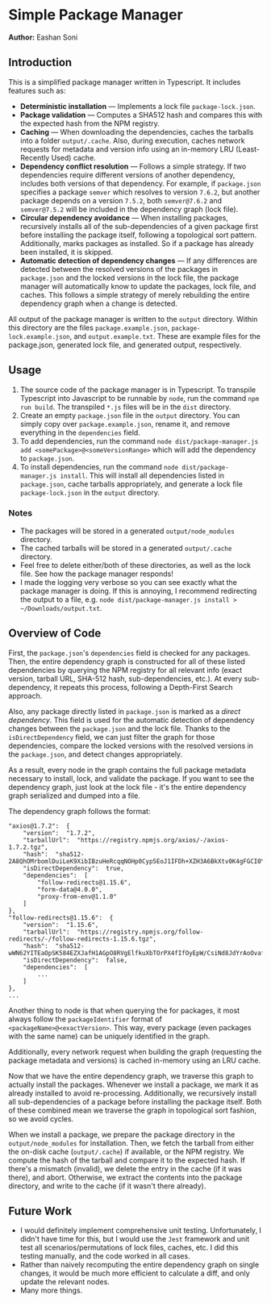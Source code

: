 # Simple Package Manager

**Author:** Eashan Soni

## Introduction

This is a simplified package manager written in Typescript. It includes features such as:

- **Deterministic installation** — Implements a lock file `package-lock.json`.
- **Package validation** — Computes a SHA512 hash and compares this with the expected hash from the NPM registry.
- **Caching** — When downloading the dependencies, caches the tarballs into a folder `output/.cache`. Also, during execution, caches network requests for metadata and version info using an in-memory LRU (Least-Recently Used) cache.
- **Dependency conflict resolution** — Follows a simple strategy. If two dependencies require different versions of another dependency, includes both versions of that dependency. For example, if `package.json` specifies a package `semver` which resolves to version `7.6.2`, but another package depends on a version `7.5.2`, both `semver@7.6.2` and `semver@7.5.2` will be included in the dependency graph (lock file).
- **Circular dependency avoidance** — When installing packages, recursively installs all of the sub-dependencies of a given package first before installing the package itself, following a topological sort pattern. Additionally, marks packages as installed. So if a package has already been installed, it is skipped.
- **Automatic detection of dependency changes** — If any differences are detected between the resolved versions of the packages in `package.json` and the locked versions in the lock file, the package manager will automatically know to update the packages, lock file, and caches. This follows a simple strategy of merely rebuilding the entire dependency graph when a change is detected.

All output of the package manager is written to the `output` directory. Within this directory are the files `package.example.json`, `package-lock.example.json`, and `output.example.txt`. These are example files for the package.json, generated lock file, and generated output, respectively.

## Usage

1. The source code of the package manager is in Typescript. To transpile Typescript into Javascript to be runnable by `node`, run the command `npm run build`. The transpiled `*.js` files will be in the `dist` directory.
2. Create an empty `package.json` file in the `output` directory. You can simply copy over `package.example.json`, rename it, and remove everything in the `dependencies` field.
3. To add dependencies, run the command `node dist/package-manager.js add <somePackage>@<someVersionRange>` which will add the dependency to `package.json`.
4. To install dependencies, run the command `node dist/package-manager.js install`. This will install all dependencies listed in `package.json`, cache tarballs appropriately, and generate a lock file `package-lock.json` in the `output` directory.

### Notes

- The packages will be stored in a generated `output/node_modules` directory.
- The cached tarballs will be stored in a generated `output/.cache` directory.
- Feel free to delete either/both of these directories, as well as the lock file. See how the package manager responds!
- I made the logging very verbose so you can see exactly what the package manager is doing. If this is annoying, I recommend redirecting the output to a file, e.g. `node dist/package-manager.js install > ~/Downloads/output.txt`.

## Overview of Code

First, the `package.json`'s `dependencies` field is checked for any packages. Then, the entire dependency graph is constructed for all of these listed dependencies by querying the NPM registry for all relevant info (exact version, tarball URL, SHA-512 hash, sub-dependencies, etc.). At every sub-dependency, it repeats this process, following a Depth-First Search approach.

Also, any package directly listed in `package.json` is marked as a _direct dependency_. This field is used for the automatic detection of dependency changes between the `package.json` and the lock file. Thanks to the `isDirectDependency` field, we can just filter the graph for those dependencies, compare the locked versions with the resolved versions in the `package.json`, and detect changes appropriately.

As a result, every node in the graph contains the full package metadata necessary to install, lock, and validate the package. If you want to see the dependency graph, just look at the lock file - it's the entire dependency graph serialized and dumped into a file.

The dependency graph follows the format:

```
"axios@1.7.2":  {
	"version":  "1.7.2",
	"tarballUrl":  "https://registry.npmjs.org/axios/-/axios-1.7.2.tgz",
	"hash":  "sha512-2A8QhOMrbomlDuiLeK9XibIBzuHeRcqqNOHp0Cyp5EoJ1IFDh+XZH3A6BkXtv0K4gFGCI0Y4BM7B1wOEi0Rmgw==",
	"isDirectDependency":  true,
	"dependencies":  [
		"follow-redirects@1.15.6",
		"form-data@4.0.0",
		"proxy-from-env@1.1.0"
	]
},
"follow-redirects@1.15.6":  {
	"version":  "1.15.6",
	"tarballUrl":  "https://registry.npmjs.org/follow-redirects/-/follow-redirects-1.15.6.tgz",
	"hash":  "sha512-wWN62YITEaOpSK584EZXJafH1AGpO8RVgElfkuXbTOrPX4fIfOyEpW/CsiNd8JdYrAoOvafRTOEnvsO++qCqFA==",
	"isDirectDependency":  false,
	"dependencies":  [
		...
	]
},
...
```

Another thing to node is that when querying the for packages, it most always follow the `packageIdentifier` format of `<packageName>@<exactVersion>`. This way, every package (even packages with the same name) can be uniquely identified in the graph.

Additionally, every network request when building the graph (requesting the package metadata and versions) is cached in-memory using an LRU cache.

Now that we have the entire dependency graph, we traverse this graph to actually install the packages. Whenever we install a package, we mark it as already installed to avoid re-processing. Additionally, we recursively install all sub-dependencies of a package before installing the package itself. Both of these combined mean we traverse the graph in topological sort fashion, so we avoid cycles.

When we install a package, we prepare the package directory in the `output/node_modules` for installation. Then, we fetch the tarball from either the on-disk cache (`output/.cache`) if available, or the NPM registry. We compute the hash of the tarball and compare it to the expected hash. If there's a mismatch (invalid), we delete the entry in the cache (if it was there), and abort. Otherwise, we extract the contents into the package directory, and write to the cache (if it wasn't there already).

## Future Work

- I would definitely implement comprehensive unit testing. Unfortunately, I didn't have time for this, but I would use the `Jest` framework and unit test all scenarios/permutations of lock files, caches, etc. I did this testing manually, and the code worked in all cases.
- Rather than naively recomputing the entire dependency graph on single changes, it would be much more efficient to calculate a diff, and only update the relevant nodes.
- Many more things.
